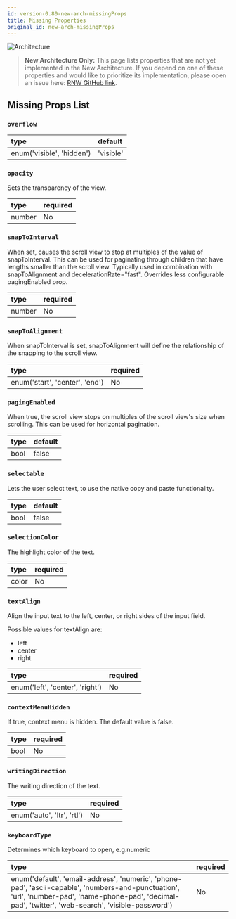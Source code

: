 ```yaml
---
id: version-0.80-new-arch-missingProps
title: Missing Properties
original_id: new-arch-missingProps
---
```


![Architecture](https://img.shields.io/badge/architecture-new_only-green)

> **New Architecture Only:** This page lists properties that are not yet implemented in the New Architecture. If you depend on one of these properties and would like to prioritize its implementation, please open an issue here: [RNW GitHub link](https://github.com/microsoft/react-native-windows/issues).

## Missing Props List

### `overflow`

| type | default |
|:--|:--|
| enum('visible', 'hidden') | 'visible' |

### `opacity`

Sets the transparency of the view.

| type | required |
|:--|:--|
| number | No |

### `snapToInterval`

When set, causes the scroll view to stop at multiples of the value of snapToInterval. This can be used for paginating through children that have lengths smaller than the scroll view. Typically used in combination with snapToAlignment and decelerationRate="fast". Overrides less configurable pagingEnabled prop.

| type | required |
|:--|:--|
| number | No |

### `snapToAlignment`

When snapToInterval is set, snapToAlignment will define the relationship of the snapping to the scroll view.

| type | required |
|:--|:--|
| enum('start', 'center', 'end') | No |

### `pagingEnabled`

When true, the scroll view stops on multiples of the scroll view's size when scrolling. This can be used for horizontal pagination.

| type | default |
|:--|:--|
| bool | false |

### `selectable`

Lets the user select text, to use the native copy and paste functionality.

| type | default |
|:--|:--|
| bool | false |

### `selectionColor`

The highlight color of the text.

| type | required |
|:--|:--|
| color | No |

### `textAlign`

Align the input text to the left, center, or right sides of the input field.

Possible values for textAlign are:

- left
- center
- right

| type | required |
|:--|:--|
| enum('left', 'center', 'right') | No |

### `contextMenuHidden`

If true, context menu is hidden. The default value is false.

| type | required |
|:--|:--|
| bool | No |

### `writingDirection`

The writing direction of the text.

| type | required |
|:--|:--|
| enum('auto', 'ltr', 'rtl') | No |

### `keyboardType`

Determines which keyboard to open, e.g.numeric

| type | required |
|:--|:--|
| enum('default', 'email-address', 'numeric', 'phone-pad', 'ascii-capable', 'numbers-and-punctuation', 'url', 'number-pad', 'name-phone-pad', 'decimal-pad', 'twitter', 'web-search', 'visible-password') | No |